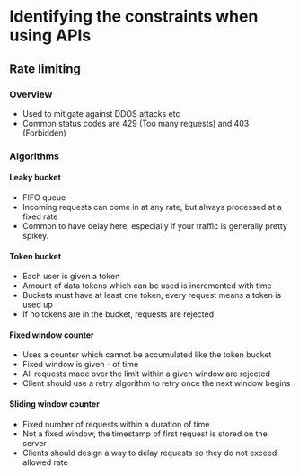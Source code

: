 <!-- cSpell:ignore  spikey, DDOS,-->

# Identifying the constraints when using APIs

## Rate limiting

### Overview

* Used to mitigate against DDOS attacks etc
* Common status codes are 429 (Too many requests) and 403 (Forbidden)

### Algorithms

#### Leaky bucket

* FIFO queue
* Incoming requests can come in at any rate, but always processed at a fixed rate
* Common to have delay here, especially if your traffic is generally pretty spikey.

#### Token bucket

* Each user is given a token
* Amount of data tokens which can be used is incremented with time
* Buckets must have at least one token, every request means a token is used up
* If no tokens are in the bucket, requests are rejected

#### Fixed window counter

* Uses a counter which cannot be accumulated like the token bucket
* Fixed window is given - of time
* All requests made over the limit within a given window are rejected
* Client should use a retry algorithm to retry once the next window begins

#### Sliding window counter

* Fixed number of requests within a duration of time
* Not a fixed window, the timestamp of first request is stored on the server
* Clients should design a way to delay requests so they do not exceed allowed rate